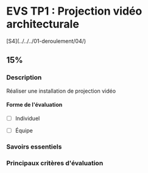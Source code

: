 # EVS TP1 : <!-- %: BLOC1 -->Projection vidéo architecturale<!-- %; -->


 <!-- %: SEANCE_EVS_1 -->[S4](../../../01-deroulement/04/)<!-- %; -->

##  <!-- %: PONDERATION_EVS_1 -->15%<!-- %; -->

### Description

<!-- %: DESCRIPTION_EVS_1  -->
Réaliser une installation de projection vidéo
<!-- %; -->

#### Forme de l'évaluation

* [ ] Individuel
* [ ] Équipe


### Savoirs essentiels

[ <!-- %: BLOC_1 --> <!-- %; -->](../../../03-savoirs/01/)


### Principaux critères d'évaluation
 
